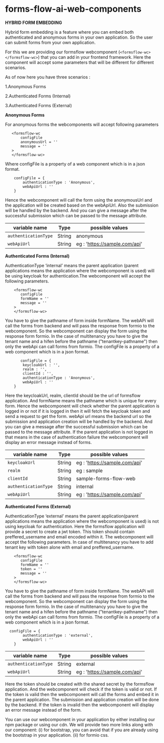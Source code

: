 # forms-flow-ai-web-components
 **HYBRID FORM EMBEDDING** 

Hybrid form embedding is a feature where you can embed both authenticated and anonymous forms in your own application. So the user can submit forms from your own application. 

For this we are providing our formsflow webcomponent (```<formsflow-wc></formsflow-wc>```) that you can add in your frontend framework. Here the component will accept some parameters that will be different for different scenarios.

 As of now here you have three scenarios :
 
 1.Anonymous Forms
 
 2.Authenticated Forms (Internal)
 
 3.Authenticated Forms (External)
 
 **Anonymous Forms**
 
 For anonymous forms the webcomponents will accept following parameters
    
       
       <formsflow-wc
	       configFile
	       anonymousUrl = ''
           message = ''
       >
       </formsflow-wc>
       
Where configFile is a property of a web component which  is in a json format.

        configFile = {
	        authenticationType : 'Anonymous',
            webApiUrl : ''
        }
        
Hence the webcomponent will call the form using the anonymousUrl and the application will be created based on the webApiUrl. Also the submission will be handled by the backend. And you can give a message after the successful submission which can be passed to the message attribute.
      
      
|  variable name       | Type  | possible values  | 
| -------------------- | ----- | ---------------- |
| ```authenticationType``` | String | anonymous | 
| ```webApiUrl``` | String | eg : 'https://sample.com/api' |
    
**Authenticated Forms (Internal)**

AuthenticationType ‘internal’ means the parent application (parent applications means the application where the webcomponent is used) will be using keycloak for authentication.The webcomponent will accept the following parameters. 


        <formsflow-wc
	       configFile
           formName = ''
	       message = ''
        >
        </formsflow-wc>
        
You have to give the pathname of form inside formName. The webAPi will call the forms from backend and will pass the response from formio to the webcomponent. So the webcomponent can display the form using the response form formio. In the case of multitenancy you have to give the tenant name and a hifen before the pathname ("tenantkey-pathname") then only the webApi can call forms from formio. The configFile is a property of a web component which  is in a json format.


           configFile = {
            keycloakUrl : '',
	        realm : '',
	        clientId : '',
	        authenticationType : 'Anonymous',
            webApiUrl : ''
        }

Here the keycloakUrl, realm, clientId should be the url of formsflow application. And formName means the pathname which is unique for every form. Hence the webcomponent will check whether the parent application is logged in or not if it is logged in then it will fetch the keycloak token and send a request to get the form. webApi url means the backend url so the submission and application creation will be handled by the backend. And you can give a message after the successful submission which can be passed to the message attribute. If the parent application is not logged in that means in the case of authentication failure the webcomponent will display an error message instead of forms.

|  variable name       | Type  | possible values  | 
| -------------------- | ----- | ---------------- |
| ```keycloakUrl``` | String | eg : 'https://sample.com/api' | 
| ```realm``` | String | eg : sample | 
| ```clientId``` | String | sample-forms-flow-web | 
| ```authenticationType``` | String | internal | 
| ```webApiUrl``` | String | eg : 'https://sample.com/api' |    

**Authenticated Forms (External)**

AuthenticationType ‘external’ means the parent application(parent applications means the application where the webcomponent is used) is not using keycloak for authentication. Here the formsflow application will provide a secret to create a jwt token. This token should contain preffered_username and email encoded within it. The webcomponent will accept the following parameters. In case of multitenancy you have to add tenant key with token alone with email and preffered_username.

        <formsflow-wc
	       configFile
           formName = ''
           token = ''  
	       message = ''
        >
        </formsflow-wc>

You have to give the pathname of form inside formName. The webAPi will call the forms from backend and will pass the response from formio to the webcomponent. So the webcomponent can display the form using the response form formio. In the case of multitenancy you have to give the tenant name and a hifen before the pathname ("tenantkey-pathname") then only the webApi can call forms from formio. The configFile is a property of a web component which  is in a json format. 

      configFile = {
	        authenticationType : 'external',
            webApiUrl : ''
        }
        
|  variable name       | Type  | possible values  | 
| -------------------- | ----- | ---------------- |
| ```authenticationType``` | String | external | 
| ```webApiUrl``` | String | eg : 'https://sample.com/api' |     


Here the token should be created with the shared secret by the formsflow application. And the webcomponent will check if the token is valid or not. If the token is valid then the webcomponent will call the forms and embed it in the parent application. The submission and application creation will be done by the backend. If the token is invalid then the webcomponent will display an error message instead of the form.


You can use our webcomponent in your application by either installing our npm package or using our cdn. We will provide two more links along with our component: (i) for bootstrap, you can avoid that if you are already using the bootstrap in your application. (ii) for formio css.
        
        
        
